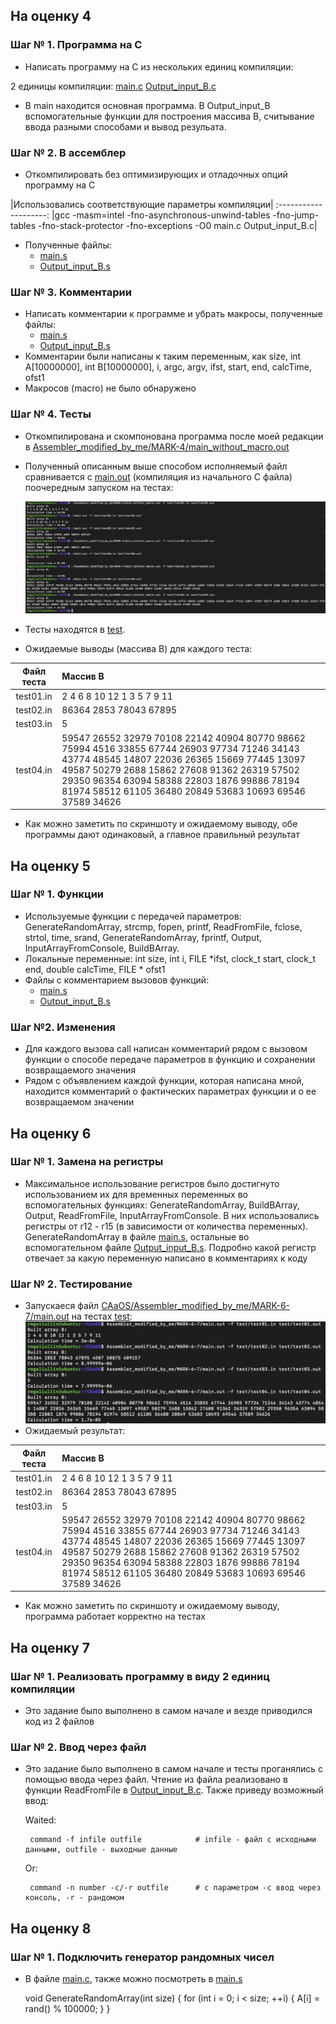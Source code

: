 ## На оценку 4
### Шаг № 1. Программа на С
  - Написать программу на С из нескольких единиц компиляции:
  
  2 единицы компиляции: [main.c](https://github.com/RuslanGaliullin/CAaOS/blob/PHW_01/main.c) [Output_input_B.c](https://github.com/RuslanGaliullin/CAaOS/blob/PHW_01/Output_input_B.c)
- В main находится основная программа. В Output_input_B вспомогательные функции для построения массива В, считывание ввода разными способами и вывод резульата.
### Шаг № 2. В ассемблер
- Откомпилировать без оптимизирующих и отладочных опций программу на С

|Использовались соответствующие параметры компиляции| 
:--------------------:
|gcc -masm=intel -fno-asynchronous-unwind-tables -fno-jump-tables -fno-stack-protector -fno-exceptions -O0 main.c Output_input_B.c|

- Полученные файлы: 
  - [main.s](https://github.com/RuslanGaliullin/CAaOS/blob/PHW_01/Assembler_from_gcc/MARK-04/MAIN_no_optimize_Task01.s)
  - [Output_input_B.s](https://github.com/RuslanGaliullin/CAaOS/blob/PHW_01/Assembler_from_gcc/MARK-04/Output_input_no_opt.s)
### Шаг № 3. Комментарии
- Написать комментарии к программе и убрать макросы, полученные файлы: 
  - [main.s](https://github.com/RuslanGaliullin/CAaOS/blob/PHW_01/Assembler_modified_by_me/MARK-4/MAIN_comm_and_macro.s)
  - [Output_input_B.s](https://github.com/RuslanGaliullin/CAaOS/blob/PHW_01/Assembler_modified_by_me/MARK-4/Output_input_comm_macro.s)
- Комментарии были написаны к таким переменным, как size, int A[10000000], int B[10000000], i, argc, argv, ifst, start, end, calcTime, ofst1
- Макросов (macro) не было обнаружено
### Шаг № 4. Тесты
- Откомпилирована и скомпонована программа после моей редакции в [Assembler_modified_by_me/MARK-4/main_without_macro.out](https://github.com/RuslanGaliullin/CAaOS/blob/PHW_01/Assembler_modified_by_me/MARK-4/main_without_macro.out)
- Полученный описанным выше способом исполняемый файл сравнивается с [main.out](https://github.com/RuslanGaliullin/CAaOS/blob/PHW_01/main.out) (компиляция из начального С файла) поочередным запуском на тестах:


  ![](https://github.com/RuslanGaliullin/CAaOS/blob/PHW_01/data/Снимок%20экрана%202022-10-22%20в%2014.37.08.png)
- Тесты находятся в [test](https://github.com/RuslanGaliullin/CAaOS/tree/PHW_01/test).
- Ожидаемые выводы (массива В) для каждого теста:


|   Файл теста  | Массив B    |
| :-------------: | :------------- |
| test01.in  | 2 4 6 8 10 12 1 3 5 7 9 11  |
| test02.in  | 86364 2853 78043 67895  |
| test03.in  | 5  |
| test04.in  | 59547 26552 32979 70108 22142 40904 80770 98662 75994 4516 33855 67744 26903 97734 71246 34143 43774 48545 14807 22036 26365 15669 77445 13097 49587 50279 2688 15862 27608 91362 26319 57502 29350 96354 63094 58388 22803 1876 99886 78194 81974 58512 61105 36480 20849 53683 10693 69546 37589 34626 |
- Как можно заметить по скриншоту и ожидаемому выводу, обе программы дают одинаковый, а главное правильный результат
## На оценку 5
### Шаг № 1. Функции
  - Используемые функции с передачей параметров: GenerateRandomArray, strcmp, fopen, printf, ReadFromFile, fclose, strtol, time, srand, GenerateRandomArray, fprintf, Output, InputArrayFromConsole, BuildBArray. 
  - Локальные переменные: int size, int i, FILE *ifst, clock_t start, clock_t end, double calcTime, FILE * ofst1
  - Файлы с комментарием вызовов функций:
    - [main.s](https://github.com/RuslanGaliullin/CAaOS/blob/PHW_01/Assembler_modified_by_me/MARK-5/MAIN_w_comm.s)
    - [Output_input_B.s](https://github.com/RuslanGaliullin/CAaOS/blob/PHW_01/Assembler_modified_by_me/MARK-5/Output_input_w_comm.s)
### Шаг №2. Изменения
  - Для каждого вызова call написан комментарий рядом с вызовом функции о способе передаче параметров в функцию и сохранении возвращаемого значения
  - Рядом с объявлением каждой функции, которая написана мной, находится комментарий о фактических параметрах функции и о ее возвращаемом значении
## На оценку 6
### Шаг № 1. Замена на регистры
  - Максимальное использование регистров было достигнуто использованием их для временных переменных во вспомогательных функциях: GenerateRandomArray, BuildBArray, Output, ReadFromFile, InputArrayFromConsole. В них использовались регистры от r12 - r15 (в зависимости от количества переменных). GenerateRandomArray в файле [main.s](https://github.com/RuslanGaliullin/CAaOS/blob/PHW_01/Assembler_modified_by_me/MARK-6-7/Main_w_reg.s), остальные во вспомогательном файле [Output_input_B.s](https://github.com/RuslanGaliullin/CAaOS/blob/PHW_01/Assembler_modified_by_me/MARK-6-7/Output_input_B_w_reg.s). Подробно какой регистр отвечает за какую переменную написано в комментариях к коду
### Шаг № 2. Тестирование
  - Запускаеся файл [CAaOS/Assembler_modified_by_me/MARK-6-7/main.out](https://github.com/RuslanGaliullin/CAaOS/blob/PHW_01/Assembler_modified_by_me/MARK-6-7/main.out) на тестах [test](https://github.com/RuslanGaliullin/CAaOS/tree/PHW_01/test):
  ![](https://github.com/RuslanGaliullin/CAaOS/blob/PHW_01/data/Test_register_programm.png)
  - Ожидаемый результат:
  
  |   Файл теста  | Массив B    |
  | :-------------: | :------------- |
  | test01.in  | 2 4 6 8 10 12 1 3 5 7 9 11  |
  | test02.in  | 86364 2853 78043 67895  |
  | test03.in  | 5  |
  | test04.in  | 59547 26552 32979 70108 22142 40904 80770 98662 75994 4516 33855 67744 26903 97734 71246 34143 43774 48545 14807 22036 26365   15669 77445 13097 49587 50279 2688 15862 27608 91362 26319 57502 29350 96354 63094 58388 22803 1876 99886 78194 81974 58512 61105 36480 20849   53683 10693 69546 37589 34626 |

  - Как можно заметить по скриншоту и ожидаемому выводу, программа работает корректно на тестах
## На оценку 7
### Шаг № 1. Реализовать программу в виду 2 единиц компиляции
  - Это задание было выполнено в самом начале и везде приводился код из 2 файлов
### Шаг № 2. Ввод через файл
  - Это задание было выполнено в самом начале и тесты проганялись с помощью ввода через файл. Чтение из файла реализовано в функции ReadFromFile в [Output_input_B.c](https://github.com/RuslanGaliullin/CAaOS/blob/PHW_01/Output_input_B.c). Также приведу возможный ввод:
    
    Waited:
    
         command -f infile outfile            # infile - файл с исходными данными, outfile - выходные данные 
         
     Or:
     
         command -n number -c/-r outfile      # с параметром -c ввод через консоль, -r - рандомом
## На оценку 8
### Шаг № 1. Подключить генератор рандомных чисел
  - В файле [main.c](https://github.com/RuslanGaliullin/CAaOS/blob/PHW_01/main.c), также можно посмотреть в [main.s](https://github.com/RuslanGaliullin/CAaOS/blob/PHW_01/Assembler_modified_by_me/MARK-8/Main_with_cycle_opt.s)


      void GenerateRandomArray(int size)  {
          for (int i = 0; i < size; ++i)  {
              A[i] = rand() % 100000;
          }
      }
